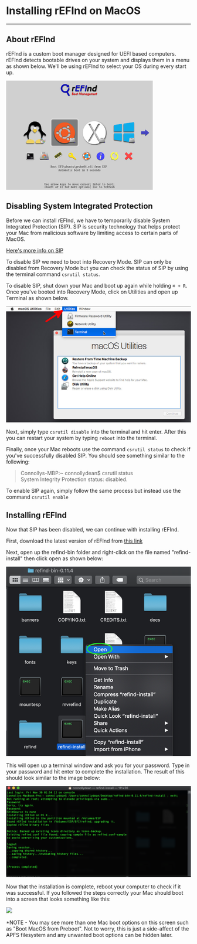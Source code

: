 # Installing rEFInd on MacOS
***

## About rEFInd

rEFInd is a custom boot manager designed for UEFI based computers. rEFInd detects bootable drives on your system and displays them in a menu as shown below. We'll be using rEFInd to select your OS during every start up.

![](images/refind.png)

## Disabling System Integrated Protection

Before we can install rEFInd, we have to temporarily disable System Integrated Protection (SIP).  SIP is security technology that helps protect your Mac from malicious software by limiting access to certain parts of MacOS.

[Here's more info on SIP](https://support.apple.com/en-us/HT204899)

To disable SIP we need to boot into Recovery Mode. SIP can only be disabled from Recovery Mode but you can check the status of SIP by using the terminal command `csrutil status`.   

To disable SIP, shut down your Mac and boot up again while holding `⌘ + R`.  Once you've booted into Recovery Mode, click on Utilities and open up Terminal as shown below.

![](images/recovery.png)

Next, simply type `csrutil disable` into the terminal and hit enter.  After this you can restart your system by typing `reboot` into the terminal.

Finally, once your Mac reboots use the command `csrutil status` to check if you've successfully disabled SIP.  You should see something similar to the following:

>Connollys-MBP:~ connollydean$ csrutil status   
System Integrity Protection status: disabled.

To enable SIP again, simply follow the same process but instead use the command `csrutil enable`

## Installing rEFInd

Now that SIP has been disabled, we can continue with installing rEFInd.

First, download the latest version of rEFInd from [this link](https://sourceforge.net/projects/refind/)

Next, open up the refind-bin folder and right-click on the file named "refind-install" then click open as shown below:

![](images/refind1.png)

This will open up a terminal window and ask you for your password. Type in your password and hit enter to complete the installation.  The result of this should look similar to the image below:

![](images/refind2.png)

Now that the installation is complete, reboot your computer to check if it was successful. If you followed the steps correctly your Mac should boot into a screen that looks something like this:

![](images/refindscreen.png)

*NOTE - You may see more than one Mac boot options on this screen such as "Boot MacOS from Preboot". Not to worry, this is just a side-affect of the APFS filesystem and any unwanted boot options can be hidden later.
